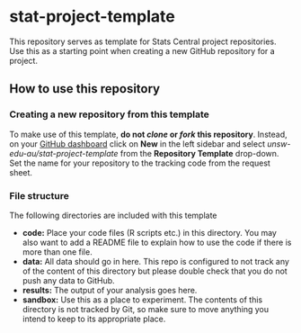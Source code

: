 # stat-project-template
This repository serves as template for Stats Central project repositories.
Use this as a starting point when creating a new GitHub repository for a project.

## How to use this repository
### Creating a new repository from this template
To make use of this template, **do not *clone* or *fork* this repository**.
Instead, on your [GitHub dashboard](https://github.com) click on **New** in the 
left sidebar and select *unsw-edu-au/stat-project-template* from the 
**Repository Template** drop-down. Set the name for your repository to the tracking
code from the request sheet. 

### File structure
The following directories are included with this template
* **code:** Place your code files (R scripts etc.) in this directory. You may
  also want to add a README file to explain how to use the code if there is 
  more than one file.
* **data:** All data should go in here. This repo is configured to not track any
  of the content of this directory but please double check that you do not
  push any data to GitHub.
* **results:** The output of your analysis goes here.
* **sandbox:** Use this as a place to experiment. The contents of this directory
  is not tracked by Git, so make sure to move anything you intend to keep to its
  appropriate place.

